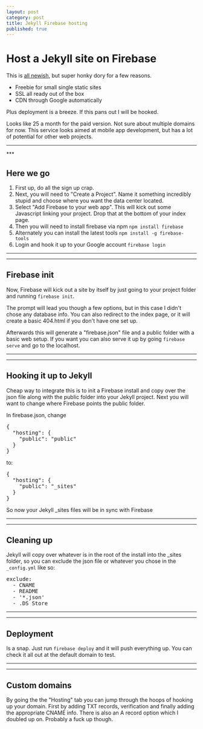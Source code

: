 ```yaml
---
layout: post
category: post
title: Jekyll Firebase hosting
published: true
---
```


# Host a Jekyll site on Firebase #

This is [all newish](https://firebase.google.com/), but super honky dory for a few reasons.

+ Freebie for small single static sites
+ SSL all ready out of the box
+ CDN through Google automatically

Plus deployment is a breeze. If this pans out I will be hooked.

Looks like 25 a month for the paid version. Not sure about multiple domains for now. This service looks aimed at mobile app development, but has a lot of potential for other web projects.

<hr class="rule">
***

## Here we go

1. First up, do all the sign up crap.
2. Next, you will need to "Create a Project". Name it something incredibly stupid and choose where you want the data center located.
3. Select "Add Firebase to your web app". This will kick out some Javascript linking your project. Drop that at the bottom of your index page.
4. Then you will need to install firebase via npm `npm install firebase`
5. Alternately you can install the latest tools `npm install -g firebase-tools`
6. Login and hook it up to your Google account `firebase login`

***
***

## Firebase init

Now, Firebase will kick out a site by itself by just going to your project folder and running `firebase init`.

The prompt will lead you though a few options, but in this case I didn't chose any database info. You can also redirect to the index page, or it will create a basic 404.html if you don't have one set up.

Afterwards this will generate a "firebase.json" file and a public folder with a basic web setup. If you want you can also serve it up by going `firebase serve` and go to the localhost.

***
***

## Hooking it up to Jekyll

Cheap way to integrate this is to init a Firebase install and copy over the json file along with the public folder into your Jekyll project. Next you will want to change where Firebase points the public folder.

In firebase.json, change

<pre>
{
  "hosting": {
    "public": "public"
  }
}
</pre>

to:

<pre>
{
  "hosting": {
    "public": "_sites"
  }
}
</pre>

So now your Jekyll _sites files will be in sync with Firebase

***
***

## Cleaning up

Jekyll will copy over whatever is in the root of the install into the _sites folder, so you can exclude the json file or whatever you chose in the `_config.yml` like so:

<pre>
exclude:
  - CNAME
  - README
  - '*.json'
  - .DS_Store
</pre>

***
***

## Deployment

Is a snap. Just run `firebase deploy` and it will push everything up. You can check it all out at the default domain to test.

***
***

## Custom domains

By going the the "Hosting" tab you can jump through the hoops of hooking up your domain. First by adding TXT records, verification and finally adding the appropriate CNAME info. There is also an A record option which I doubled up on. Probably a fuck up though.

